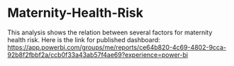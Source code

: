 # Maternity-Health-Risk
This analysis shows the relation between several factors for maternity health risk.
Here is the link for published dashboard: https://app.powerbi.com/groups/me/reports/ce64b820-4c69-4802-9cca-92b8f2fbbf2a/ccb0f33a43ab57f4ae69?experience=power-bi
